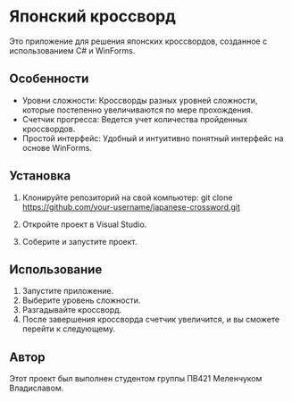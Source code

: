 # Японский кроссворд

Это приложение для решения японских кроссвордов, созданное с использованием C# и WinForms.

## Особенности

- Уровни сложности: Кроссворды разных уровней сложности, которые постепенно увеличиваются по мере прохождения.
- Счетчик прогресса: Ведется учет количества пройденных кроссвордов.
- Простой интерфейс: Удобный и интуитивно понятный интерфейс на основе WinForms.

## Установка

1. Клонируйте репозиторий на свой компьютер:
        git clone https://github.com/your-username/japanese-crossword.git
    

2. Откройте проект в Visual Studio.

3. Соберите и запустите проект.

## Использование

1. Запустите приложение.
2. Выберите уровень сложности.
3. Разгадывайте кроссворд.
4. После завершения кроссворда счетчик увеличится, и вы сможете перейти к следующему.

## Автор

Этот проект был выполнен студентом группы ПВ421 Меленчуком Владиславом.
